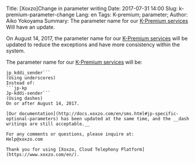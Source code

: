 Title: [Xoxzo]Change in parameter writing
Date: 2017-07-31 14:00
Slug: k-premium-parameter-change
Lang: en
Tags: K-premium; parameter;
Author: Aiko Yokoyama
Summary: The parameter name for our [K-Premium services](https://help.xoxzo.com/en/xoxzo-cloud-telephony-platform/articles/the-k-premium-service/) Will have an update.

On August 14, 2017, the parameter name for our [K-Premium services](https://help.xoxzo.com/en/xoxzo-cloud-telephony-platform/articles/the-k-premium-service/) will be updated to reduce the exceptions and have more consistency within the system.

The parameter name for our [K-Premium services](https://help.xoxzo.com/en/xoxzo-cloud-telephony-platform/articles/the-k-premium-service/) will be:
```jp_kp
jp_kddi_sender```
(Using underscores)
Instead of:
```jp-kp
Jp-kddi-sender```
(Using dashes)
On or after August 14, 2017.

[Our documentation](http://docs.xoxzo.com/en/sms.html#jp-specific-optional-parameters) has been updated at the same time, and the __dash writings are still acceptable.__

For any comments or questions, please inquire at:
Help@xoxzo.com

Thank you for using [Xoxzo, Cloud Telephony Platform](https://www.xoxzo.com/en/).
